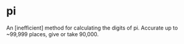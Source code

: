 pi
==

An [inefficient] method for calculating the digits of pi. Accurate up to ~99,999 places, give or take 90,000.